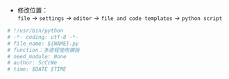 - 修改位置：  
`file` -> `settings` -> `editor` -> `file and code templates` -> `python script`
```python
# !/usr/bin/python 
# -*- coding: utf-8 -*-
# file_name: ${NAME}.py
# function：多进程使用模板
# need_module: None
# author: ScCcWe
# time: $DATE $TIME
```
